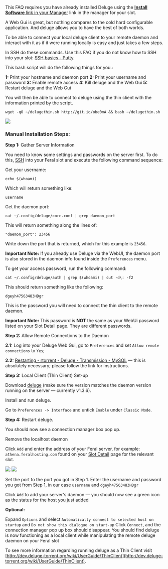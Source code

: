 
This FAQ requires you have already installed Deluge using the [**Install Software** link in your Manager](https://www.feralhosting.com/manager/) link in the manager for your slot.

A Web Gui is great, but nothing compares to the cold hard configurable application. And deluge allows you to have the best of both worlds. 

To be able to connect your local deluge client to your remote daemon and interact with it as if it were running locally is easy and just takes a few steps.

In SSH do these commands. Use this FAQ if you do not know how to SSH into your slot: [SSH basics - Putty](https://www.feralhosting.com/faq/view?question=12)

This bash script will do the following things for you.:

**1:** Print your hostname and daemon port 
**2:** Print your username and password
**3:** Enable remote access
**4:** Kill deluge and the Web Gui 
**5:** Restart deluge and the Web Gui

You will then be able to connect to deluge using the thin client with the information printed by the script.

~~~
wget -qO ~/delugethin.sh http://git.io/obe0mA && bash ~/delugethin.sh
~~~

![](https://raw.github.com/feralhosting/feralfilehosting/master/Feral%20Wiki/Installable%20software/Deluge%20Daemon%20-%20Remote%20control%20with%20the%20local%20Thin%20client/script.png)

### Manual Installation Steps:

**Step 1:** Gather Server Information

You need to know some settings and passwords on the server first. To do this, [SSH](http://www.feralhosting.com/faq/view?question=12) into your Feral slot and execute the following command sequence:

Get your username:

~~~
echo $(whoami)
~~~

Which will return something like:

~~~
username
~~~

Get the daemon port:

~~~
cat ~/.config/deluge/core.conf | grep daemon_port
~~~

This will return something along the lines of:

~~~
"daemon_port": 23456
~~~

Write down the port that is returned, which for this example is `23456`.

**Important Note:** If you already use Deluge via the WebUI, the daemon port is also stored in the daemon info found
inside the `Preferences` menu.

To get your access password, run the following command:

~~~
cat ~/.config/deluge/auth | grep $(whoami) | cut -d\: -f2
~~~

This should return something like the following:

~~~
dgeyh47563483HDgr
~~~

This is the password you will need to connect the thin client to the remote daemon.

**Important Note:** This password is **NOT** the same as your WebUi password listed on your Slot Detail page. They are different passwords.

**Step 2:** Allow Remote Connections to the Daemon

**2.1:** Log into your Deluge Web Gui, go to `Preferences` and set `Allow remote connections` to `Yes`;

**2.2:** [Restarting - rtorrent - Deluge - Transmission - MySQL](https://www.feralhosting.com/faq/view?question=158) — this is absolutely necessary; please follow the link for instructions.

**Step 3:** Local Client (Thin Client) Set-up

Download [deluge](http://dev.deluge-torrent.org/wiki/Download) (make sure the version matches the daemon version running on the server — currently v1.3.6).

Install and run deluge.

Go to `Preferences -> Interface` and untick `Enable` under `Classic Mode`.

**Step 4:** Restart deluge. 

You should now see a connection manager box pop up.

Remove the localhost daemon

Click `Add` and enter the address of your Feral server, for example: `athena.feralhosting.com` found on your [Slot Detail](https://www.feralhosting.com/manager/) page for the relevant slot.

![](https://raw.github.com/feralhosting/feralfilehosting/master/Feral%20Wiki/0%20Generic/slot_detail_link.png)
![](https://raw.github.com/feralhosting/feralfilehosting/master/Feral%20Wiki/0%20Generic/slot_detail_ssh.png)

Set the port to the port you got in Step 1. Enter the username and password you got from Step 1, in our case `username` and `dgeyh47563483HDgr`

Click `Add` to add your server's daemon — you should now see a green icon as the status for the host you just added

**Optional:** 

Expand `Options` and select `Automatically connect to selected host on startup` and `Do not show this dialogue on start-up`
Click `Connect`, and the connection manager pop up box should disappear. You should find deluge is now functioning as a local client while manipulating the remote deluge daemon on your Feral slot

To see more information regarding running deluge as a Thin Client visit [http://dev.deluge-torrent.org/wiki/UserGuide/ThinClient](http://dev.deluge-torrent.org/wiki/UserGuide/ThinClient).



